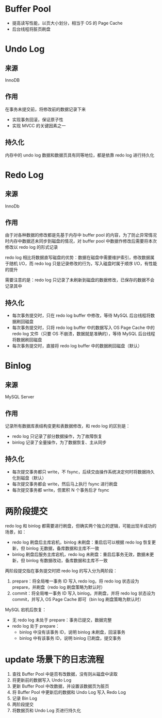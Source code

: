# Buffer Pool

* 提高读写性能，以页大小划分，相当于 OS 的 Page Cache
* 后台线程将脏页刷盘
# Undo Log

## 来源

InnoDB
## 作用

在事务未提交前，将修改前的数据记录下来

* 实现事务回滚，保证原子性
* 实现 MVCC 的关键因素之一

## 持久化

内存中的 undo log 数据和数据页具有同等地位，都是依靠 redo log 进行持久化

# Redo Log

## 来源

InnoDb
## 作用

由于对各种数据的修改都是先基于内存中 buffer pool 的内容，为了防止异常情况时内存中数据还未同步到磁盘的情况，对 buffer pool 中数据作修改后需要将本次修改以 redo log 的形式记录

redo log 相比将数据直写磁盘的优势：数据在磁盘中需要维护索引，修改数据属于随机 I/O，而 redo log 只是记录修改的行为，写入磁盘时属于顺序 I/O，有性能的提升

需要注意的是：redo log 只记录了未刷新到磁盘的数据修改，已保存的数据不会记录其中

## 持久化

* 每次事务提交时，只在 redo log buffer 中修改，等待 MySQL 后台线程将数据刷回磁盘
* 每次事务提交时，只将 redo log buffer 中的数据写入 OS Page Cache 中的 redo log 文件（只要 OS 不崩溃，数据就是准确的），等待 MySQL 后台线程将数据刷回磁盘
* 每次事务提交时，直接将 redo log buffer 中的数据刷回磁盘（默认）

# Binlog

## 来源

MySQL Server
## 作用

记录所有数据库表结构变更和表数据修改，和 redo log 的区别是：

* redo log 只记录了部分数据操作，为了故障恢复
* binlog 记录了全量操作，为了数据恢复、主从同步

## 持久化

- 每次提交事务都只 write，不 fsync，后续交由操作系统决定何时将数据持久化到磁盘（默认）
- 每次提交事务都会 write，然后马上执行 fsync 进行刷盘
- 每次提交事务都 write，但累积 N 个事务后才 fsync

# 两阶段提交

redo log 和 binlog 都需要进行刷盘，但确实两个独立的逻辑，可能出现半成功的场景，如：

* redo log 刷盘后主库宕机，binlog 未刷盘：重启后可以根据 redo log 恢复更新，但 binlog 无数据，备库数据和主库不一致
* binlog 刷盘后服务主库宕机，redo log 未刷盘：重启后事务无效，数据未更新，但 binlog 有数据改动，备库数据和主库不一致

两阶段提交指在事务提交时把 redo log 的写入分为两阶段：

1. prepare：将全局唯一事务 ID 写入 redo log，将 redo log 状态设为 prepare，并刷盘（redo log 刷盘策略为默认时）
2. commit：将全局唯一事务 ID 写入 binlog，并刷盘，并将 redo log 状态设为 commit，并写入 OS Page Cache 即可（bin log 刷盘策略为默认时）

MySQL 宕机后恢复：

* 无 redo log 未处于 prepare：事务已提交，数据完整
* redo log 处于 prepare：
	* binlog 中没有该事务 ID，说明 binlog 未刷盘，回滚事务
	* binlog 中有该事务 ID，说明 binlog 已刷盘，提交事务

# update 场景下的日志流程

1. 查找 Buffer Pool 中是否有改数据，没有则从磁盘中读取
2. 将更新前的数据写入 Undo Log
3. 更新 Buffer Pool 中改数据，并设置该数据页为脏页
4. 将 Buffer Pool 中更新后的数据和 Undo Log 写入 Redo Log
5. 记录 Bin Log
6. 两阶段提交
7. 将数据页和 Undo Log 页进行持久化